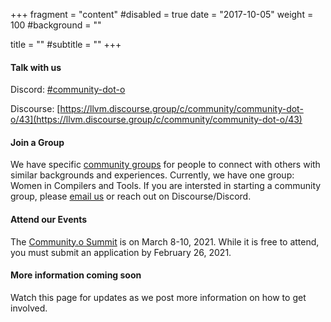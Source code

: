 +++
fragment = "content"
#disabled = true
date = "2017-10-05"
weight = 100
#background = ""

title = ""
#subtitle = ""
+++

#### Talk with us

Discord: [#community-dot-o](https://discord.com/channels/636084430946959380/808873828809179186)

Discourse: [https://llvm.discourse.group/c/community/community-dot-o/43](https://llvm.discourse.group/c/community/community-dot-o/43)

#### Join a Group

We have specific [community groups](https://community-dot-o.llvm.org/groups/) for people to connect with others with similar backgrounds and experiences. Currently, we have one group: Women in Compilers and Tools. If you are intersted in starting a community group, please [email us](mailto:community.o@llvm.org) or reach out on Discourse/Discord. 


#### Attend our Events

The [Community.o Summit](https://llvm.swoogo.com/community-o-summit/) is on March 8-10, 2021. While it is free to attend, you must submit an application by February 26, 2021. 

#### More information coming soon

Watch this page for updates as we post more information on how to get involved.
